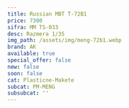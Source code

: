 ```yaml
---
title: Russian MBT T-72B1
price: 7300
sifra: MM TS-033
desc: Razmera 1/35
img_path: /assets/img/meng-72b1.webp
brand: AK
available: true
special_offer: false
new: false
soon: false
cat: Plasticne-Makete
subcat: PM-MENG
subsubcat: ''
---
```


